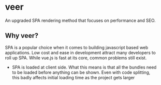 # veer
An upgraded SPA rendering method that focuses on performance and SEO.

## Why veer?
SPA is a popular choice when it comes to building javascript based web applications. Low cost and ease in development attract many developers to roll up SPA. While vue.js is fast at its core, common problems still exist.

- SPA is loaded at client side. What this means is that all the bundles need to be loaded before anything can be shown. Even with code splitting, this badly affects initial loading time as the project gets larger
